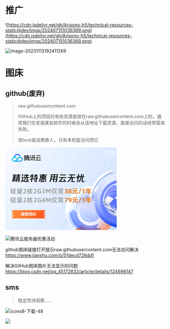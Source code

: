 # 推广



![https://cdn.jsdelivr.net/gh/Arisono-h5/technical-resources-static@dev/imgs/202407151036369.png](https://cdn.jsdelivr.net/gh/Arisono-h5/technical-resources-static@dev/imgs/202407151036369.png)

![image-20231113192411269](https://cdn.jsdelivr.net/gh/Arisono-h5/technical-resources-static@dev/imgs/202311131924306.png)











# 图床



## github(废弃)

>  raw.githubusercontent.com 
>
> GitHub上的项目的有些资源是放在raw.githubusercontent.com上的，通常我们在安装某些软件的时候会从该地址下载资源，直接访问的话经常容易失败。
>
> 改host是自欺欺人，只有本机能访问而已



![](https://raw.githubusercontent.com/Arisono-h5/technical-resources-static/dev/imgs/202409250951984.png)

![腾讯云服务器优惠活动](https://fastly.jsdelivr.net/gh/Arisono-h5/technical-resources-static@dev/imgs/202409250951984.png)



  github图床链接打开提示raw.githubusercontent.com无法访问解决   https://www.jianshu.com/p/51decd726dd1

  解决GitHub图床图片无法显示的问题  https://blog.csdn.net/qq_45172832/article/details/124698147

## sms

> 稳定性待观察.....



![icons8-下载-48](https://s2.loli.net/2024/10/09/PA89rXNqWCxouTi.png)

![](https://s2.loli.net/2024/09/26/SXIfFjmK9Y7VGiq.png)
